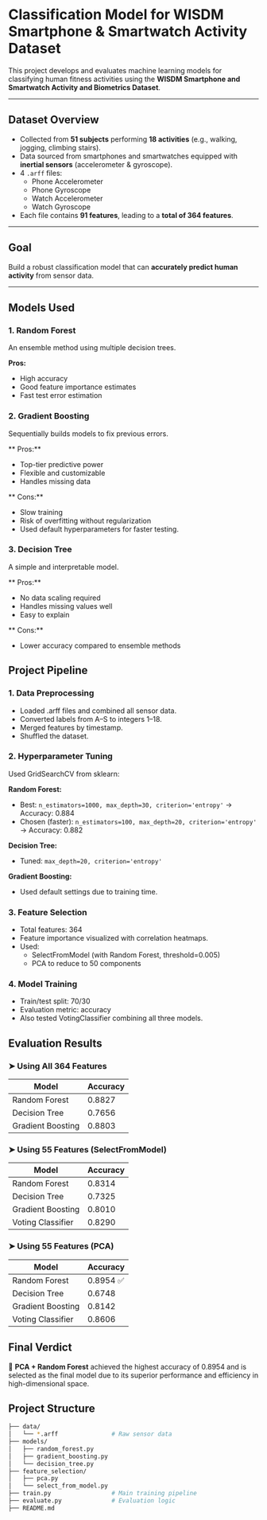 # Classification Model for WISDM Smartphone & Smartwatch Activity Dataset

This project develops and evaluates machine learning models for classifying human fitness activities using the **WISDM Smartphone and Smartwatch Activity and Biometrics Dataset**.

---

## Dataset Overview

- Collected from **51 subjects** performing **18 activities** (e.g., walking, jogging, climbing stairs).
- Data sourced from smartphones and smartwatches equipped with **inertial sensors** (accelerometer & gyroscope).
- 4 `.arff` files:
  - Phone Accelerometer
  - Phone Gyroscope
  - Watch Accelerometer
  - Watch Gyroscope  
- Each file contains **91 features**, leading to a **total of 364 features**.

---

## Goal

Build a robust classification model that can **accurately predict human activity** from sensor data.

---

## Models Used

### 1. Random Forest
An ensemble method using multiple decision trees.

  **Pros:**
  - High accuracy  
  - Good feature importance estimates  
  - Fast test error estimation  

### 2. Gradient Boosting
Sequentially builds models to fix previous errors.

** Pros:**
- Top-tier predictive power
- Flexible and customizable
- Handles missing data

** Cons:**
- Slow training
- Risk of overfitting without regularization
- Used default hyperparameters for faster testing.

### 3. Decision Tree
A simple and interpretable model.

** Pros:**
- No data scaling required
- Handles missing values well
- Easy to explain

** Cons:**
- Lower accuracy compared to ensemble methods

## Project Pipeline

### 1. Data Preprocessing
- Loaded .arff files and combined all sensor data.
- Converted labels from A–S to integers 1–18.
- Merged features by timestamp.
- Shuffled the dataset.

### 2. Hyperparameter Tuning
Used GridSearchCV from sklearn:

**Random Forest:**
- Best: `n_estimators=1000, max_depth=30, criterion='entropy'` → Accuracy: 0.884
- Chosen (faster): `n_estimators=100, max_depth=20, criterion='entropy'` → Accuracy: 0.882

**Decision Tree:**
- Tuned: `max_depth=20, criterion='entropy'`

**Gradient Boosting:**
- Used default settings due to training time.

### 3. Feature Selection
- Total features: 364
- Feature importance visualized with correlation heatmaps.
- Used:
  - SelectFromModel (with Random Forest, threshold=0.005)
  - PCA to reduce to 50 components

### 4. Model Training
- Train/test split: 70/30
- Evaluation metric: accuracy
- Also tested VotingClassifier combining all three models.

## Evaluation Results

### ➤ Using All 364 Features
| Model             | Accuracy |
|-------------------|----------|
| Random Forest     | 0.8827   |
| Decision Tree     | 0.7656   |
| Gradient Boosting | 0.8803   |

### ➤ Using 55 Features (SelectFromModel)
| Model             | Accuracy |
|-------------------|----------|
| Random Forest     | 0.8314   |
| Decision Tree     | 0.7325   |
| Gradient Boosting | 0.8010   |
| Voting Classifier | 0.8290   |

### ➤ Using 55 Features (PCA)
| Model             | Accuracy |
|-------------------|----------|
| Random Forest     | 0.8954 ✅ |
| Decision Tree     | 0.6748   |
| Gradient Boosting | 0.8142   |
| Voting Classifier | 0.8606   |

## Final Verdict
🎯 **PCA + Random Forest** achieved the highest accuracy of 0.8954 and is selected as the final model due to its superior performance and efficiency in high-dimensional space.

## Project Structure
```bash
├── data/
│   └── *.arff               # Raw sensor data
├── models/
│   ├── random_forest.py
│   ├── gradient_boosting.py
│   └── decision_tree.py
├── feature_selection/
│   ├── pca.py
│   └── select_from_model.py
├── train.py                 # Main training pipeline
├── evaluate.py              # Evaluation logic
├── README.md

